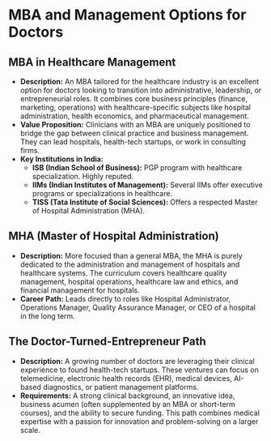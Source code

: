 # MBA and Management Options for Doctors

## MBA in Healthcare Management
- **Description:** An MBA tailored for the healthcare industry is an excellent option for doctors looking to transition into administrative, leadership, or entrepreneurial roles. It combines core business principles (finance, marketing, operations) with healthcare-specific subjects like hospital administration, health economics, and pharmaceutical management.
- **Value Proposition:** Clinicians with an MBA are uniquely positioned to bridge the gap between clinical practice and business management. They can lead hospitals, health-tech startups, or work in consulting firms.
- **Key Institutions in India:**
  - **ISB (Indian School of Business):** PGP program with healthcare specialization. Highly reputed.
  - **IIMs (Indian Institutes of Management):** Several IIMs offer executive programs or specializations in healthcare.
  - **TISS (Tata Institute of Social Sciences):** Offers a respected Master of Hospital Administration (MHA).

## MHA (Master of Hospital Administration)
- **Description:** More focused than a general MBA, the MHA is purely dedicated to the administration and management of hospitals and healthcare systems. The curriculum covers healthcare quality management, hospital operations, healthcare law and ethics, and financial management for hospitals.
- **Career Path:** Leads directly to roles like Hospital Administrator, Operations Manager, Quality Assurance Manager, or CEO of a hospital in the long term.

## The Doctor-Turned-Entrepreneur Path
- **Description:** A growing number of doctors are leveraging their clinical experience to found health-tech startups. These ventures can focus on telemedicine, electronic health records (EHR), medical devices, AI-based diagnostics, or patient management platforms.
- **Requirements:** A strong clinical background, an innovative idea, business acumen (often supplemented by an MBA or short-term courses), and the ability to secure funding. This path combines medical expertise with a passion for innovation and problem-solving on a larger scale.